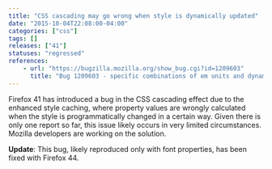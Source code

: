 ```yaml
---
title: "CSS cascading may go wrong when style is dynamically updated"
date: "2015-10-04T22:08:00-04:00"
categories: ["css"]
tags: []
releases: ["41"]
statuses: "regressed"
references:
    - url: "https://bugzilla.mozilla.org/show_bug.cgi?id=1209603"
      title: "Bug 1209603 - specific combinations of em units and dynamic style changes can cause incorrect values of font properties"
---
```

Firefox 41 has introduced a bug in the CSS cascading effect due to the enhanced style caching, where property values are wrongly calculated when the style is programmatically changed in a certain way. Given there is only one report so far, this issue likely occurs in very limited circumstances. Mozilla developers are working on the solution.

**Update**: This bug, likely reproduced only with font properties, has been fixed with Firefox 44.

